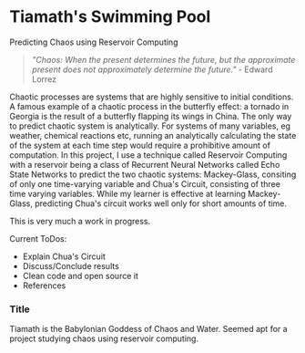 # Tiamath's Swimming Pool
Predicting Chaos using Reservoir Computing

> *"Chaos: When the present determines the future, but the approximate present does not approximately determine the future."* - Edward Lorrez


Chaotic processes are systems that are highly sensitive to initial conditions. A famous example of a chaotic process in the butterfly effect: a tornado in Georgia is the result of a butterfly flapping its wings in China. The only way to predict chaotic system is analytically. For systems of many variables, eg weather, chemical reactions etc, running an analytically calculating the state of the system at each time step would require a prohibitive amount of computation. In this project, I use a technique called Reservoir Computing with a reservoir being a class of Recurrent Neural Networks called Echo State Networks to predict the two chaotic systems: Mackey-Glass, consiting of only one time-varying variable and Chua's Circuit, consisting of three time varying variables. While my learner is effective at learning Mackey-Glass, predicting Chua's circuit works well only for short amounts of time.

This is very much a work in progress.

Current ToDos:
* Explain Chua's Circuit 
* Discuss/Conclude results
* Clean code and open source it
* References

### Title
Tiamath is the Babylonian Goddess of Chaos and Water. Seemed apt for a project studying chaos using reservoir computing.
